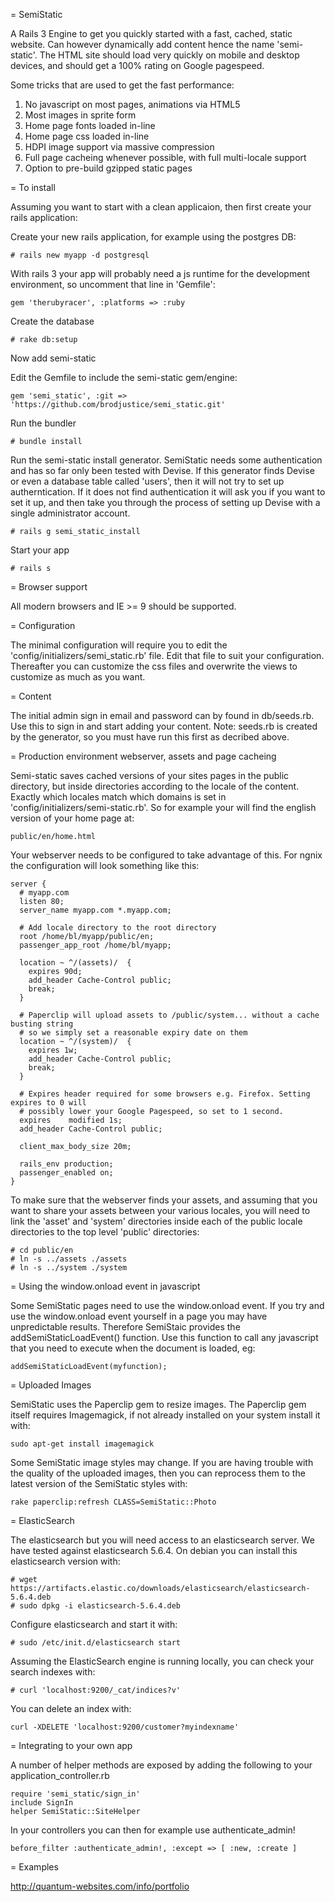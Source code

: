 = SemiStatic

A Rails 3 Engine to get you quickly started with a fast, cached, static website. Can however dynamically add content
hence the name 'semi-static'. The HTML site should load very quickly on mobile and desktop devices, and should get
a 100% rating on Google pagespeed.

Some tricks that are used to get the fast performance:

1. No javascript on most pages, animations via HTML5
2. Most images in sprite form
3. Home page fonts loaded in-line
4. Home page css loaded in-line
5. HDPI image support via massive compression
6. Full page cacheing whenever possible, with full multi-locale support
7. Option to pre-build gzipped static pages

= To install

Assuming you want to start with a clean applicaion, then first create your rails application:

Create your new rails application, for example using the postgres DB:

	# rails new myapp -d postgresql

With rails 3 your app will probably need a js runtime for the development environment, so uncomment that line in 'Gemfile':

	gem 'therubyracer', :platforms => :ruby

Create the database

	# rake db:setup

Now add semi-static

Edit the Gemfile to include the semi-static gem/engine:

	gem 'semi_static', :git => 'https://github.com/brodjustice/semi_static.git'

Run the bundler

	# bundle install

Run the semi-static install generator. SemiStatic needs some authentication and has so far only been tested with Devise. If this generator finds Devise or even a database table called 'users', then it will not try to set up autherntication. If it does not find authentication it will ask you if you want to set it up, and then take you through the process of setting up Devise with a single administrator account.

	# rails g semi_static_install

Start your app

	# rails s

= Browser support

All modern browsers and IE >= 9 should be supported.

= Configuration

The minimal configuration will require you to edit the 'config/initializers/semi_static.rb' file. Edit that file to
suit your configuration. Thereafter you can customize the css files and overwrite the views to customize as much as
you want.

= Content

The initial admin sign in email and password can by found in db/seeds.rb. Use this to sign in and start adding your content.
Note: seeds.rb is created by the generator, so you must have run this first as decribed above.

= Production environment webserver, assets and page cacheing

Semi-static saves cached versions of your sites pages in the public directory, but inside directories according to the locale
of the content. Exactly which locales match which domains is set in 'config/initializers/semi-static.rb'. So for example your
will find the english version of your home page at:

    public/en/home.html

Your webserver needs to be configured to take advantage of this. For ngnix the configuration will look something like this:

    server {
      # myapp.com
      listen 80;
      server_name myapp.com *.myapp.com;

      # Add locale directory to the root directory
      root /home/bl/myapp/public/en;
      passenger_app_root /home/bl/myapp;

      location ~ ^/(assets)/  {
        expires 90d;
        add_header Cache-Control public;
        break;
      }

      # Paperclip will upload assets to /public/system... without a cache busting string
      # so we simply set a reasonable expiry date on them
      location ~ ^/(system)/  {
        expires 1w;
        add_header Cache-Control public;
        break;
      }

      # Expires header required for some browsers e.g. Firefox. Setting expires to 0 will
      # possibly lower your Google Pagespeed, so set to 1 second.
      expires    modified 1s;
      add_header Cache-Control public;

      client_max_body_size 20m;

      rails_env production;
      passenger_enabled on;
    }

To make sure that the webserver finds your assets, and assuming that you want to share your assets between your various locales, you will
need to link the 'asset' and 'system' directories inside each of the public locale directories to the top level 'public' directories:

    # cd public/en
    # ln -s ../assets ./assets
    # ln -s ../system ./system

= Using the window.onload event in javascript

Some SemiStatic pages need to use the window.onload event. If you try and use the window.onload event yourself in a page you may have unpredictable
results. Therefore SemiStaic provides the addSemiStaticLoadEvent() function. Use this function to call any javascript that you need to execute
when the document is loaded, eg:

    addSemiStaticLoadEvent(myfunction);

= Uploaded Images

SemiStatic uses the Paperclip gem to resize images. The Paperclip gem itself requires Imagemagick, if not already installed on your system install it with:

    sudo apt-get install imagemagick

Some SemiStatic image styles may change. If you are having trouble with the quality of the uploaded images, then you can reprocess them to the latest version of the SemiStatic styles with:

    rake paperclip:refresh CLASS=SemiStatic::Photo

= ElasticSearch

The elasticsearch but you will need access to an elasticsearch server. We have tested against elasticsearch 5.6.4. On debian you can install this elasticsearch version with:

```
# wget https://artifacts.elastic.co/downloads/elasticsearch/elasticsearch-5.6.4.deb
# sudo dpkg -i elasticsearch-5.6.4.deb
```

Configure elasticsearch and start it with:

```
# sudo /etc/init.d/elasticsearch start
```

Assuming the ElasticSearch engine is running locally, you can check your search indexes with:

```
# curl 'localhost:9200/_cat/indices?v'
```

You can delete an index with:

```
curl -XDELETE 'localhost:9200/customer?myindexname'
```

= Integrating to your own app

A number of helper methods are  exposed by adding the following to your application_controller.rb
    
    require 'semi_static/sign_in'
    include SignIn
    helper SemiStatic::SiteHelper

In your controllers you can then for example use authenticate_admin!

    before_filter :authenticate_admin!, :except => [ :new, :create ]

= Examples

http://quantum-websites.com/info/portfolio
